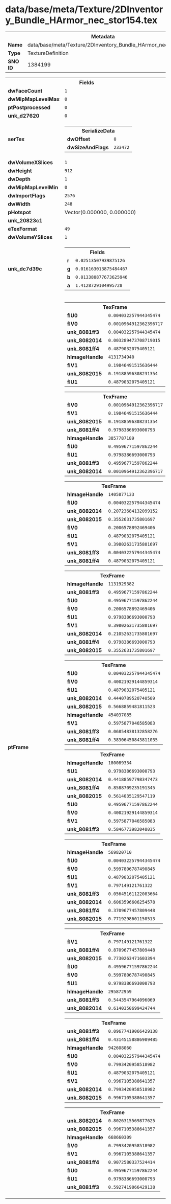 <h1>data/base/meta/Texture/2DInventory_Bundle_HArmor_nec_stor154.tex</h1><table><tr><th colspan="100%">Metadata</th></tr><tr><td><b>Name</b></td><td>data/base/meta/Texture/2DInventory_Bundle_HArmor_nec_stor154.tex</td></tr><tr><td><b>Type</b></td><td>TextureDefinition</td></tr><tr><td><b>SNO ID</b></td><td>1384199</td></tr></table>

<table><tr><th colspan="100%">Fields</th></tr><tr><td><b>dwFaceCount</b></td><td><code>1</code></td></tr><tr><td><b>dwMipMapLevelMax</b></td><td><code>0</code></td></tr><tr><td><b>ptPostprocessed</b></td><td><code>0</code></td></tr><tr><td><b>unk_d27620</b></td><td><code>0</code></td></tr><tr><td><b>serTex</b></td><td><table><tr><th colspan="100%">SerializeData</th></tr><tr><td><b>dwOffset</b></td><td><code>0</code></td></tr><tr><td><b>dwSizeAndFlags</b></td><td><code>233472</code></td></tr></table>


</td></tr><tr><td><b>dwVolumeXSlices</b></td><td><code>1</code></td></tr><tr><td><b>dwHeight</b></td><td><code>912</code></td></tr><tr><td><b>dwDepth</b></td><td><code>1</code></td></tr><tr><td><b>dwMipMapLevelMin</b></td><td><code>0</code></td></tr><tr><td><b>dwImportFlags</b></td><td><code>2576</code></td></tr><tr><td><b>dwWidth</b></td><td><code>248</code></td></tr><tr><td><b>pHotspot</b></td><td>Vector(0.000000, 0.000000)</td></tr><tr><td><b>unk_20823c1</b></td><td></td></tr><tr><td><b>eTexFormat</b></td><td><code>49</code></td></tr><tr><td><b>dwVolumeYSlices</b></td><td><code>1</code></td></tr><tr><td><b>unk_dc7d39c</b></td><td><table><tr><th colspan="100%">Fields</th></tr><tr><td><b>r</b></td><td><code>0.02513507939875126</code></td></tr><tr><td><b>g</b></td><td><code>0.016163013875484467</code></td></tr><tr><td><b>b</b></td><td><code>0.013380877673625946</code></td></tr><tr><td><b>a</b></td><td><code>1.4128729104995728</code></td></tr></table>

</td></tr><tr><td><b>ptFrame</b></td><td><table><tr><th colspan="100%">TexFrame</th></tr><tr><td><b>flU0</b></td><td><code>0.004032257944345474</code></td></tr><tr><td><b>flV0</b></td><td><code>0.0010964912362396717</code></td></tr><tr><td><b>unk_8081ff3</b></td><td><code>0.004032257944345474</code></td></tr><tr><td><b>unk_8082014</b></td><td><code>0.003289473708719015</code></td></tr><tr><td><b>unk_8081ff4</b></td><td><code>0.4879032075405121</code></td></tr><tr><td><b>hImageHandle</b></td><td><code>4131734940</code></td></tr><tr><td><b>flV1</b></td><td><code>0.19846491515636444</code></td></tr><tr><td><b>unk_8082015</b></td><td><code>0.19188596308231354</code></td></tr><tr><td><b>flU1</b></td><td><code>0.4879032075405121</code></td></tr></table>


<table><tr><th colspan="100%">TexFrame</th></tr><tr><td><b>flV0</b></td><td><code>0.0010964912362396717</code></td></tr><tr><td><b>flV1</b></td><td><code>0.19846491515636444</code></td></tr><tr><td><b>unk_8082015</b></td><td><code>0.19188596308231354</code></td></tr><tr><td><b>unk_8081ff4</b></td><td><code>0.9798386693000793</code></td></tr><tr><td><b>hImageHandle</b></td><td><code>3857787189</code></td></tr><tr><td><b>flU0</b></td><td><code>0.49596771597862244</code></td></tr><tr><td><b>flU1</b></td><td><code>0.9798386693000793</code></td></tr><tr><td><b>unk_8081ff3</b></td><td><code>0.49596771597862244</code></td></tr><tr><td><b>unk_8082014</b></td><td><code>0.0010964912362396717</code></td></tr></table>


<table><tr><th colspan="100%">TexFrame</th></tr><tr><td><b>hImageHandle</b></td><td><code>1405877133</code></td></tr><tr><td><b>flU0</b></td><td><code>0.004032257944345474</code></td></tr><tr><td><b>unk_8082014</b></td><td><code>0.20723684132099152</code></td></tr><tr><td><b>unk_8082015</b></td><td><code>0.3552631735801697</code></td></tr><tr><td><b>flV0</b></td><td><code>0.2006578892469406</code></td></tr><tr><td><b>flU1</b></td><td><code>0.4879032075405121</code></td></tr><tr><td><b>flV1</b></td><td><code>0.39802631735801697</code></td></tr><tr><td><b>unk_8081ff3</b></td><td><code>0.004032257944345474</code></td></tr><tr><td><b>unk_8081ff4</b></td><td><code>0.4879032075405121</code></td></tr></table>


<table><tr><th colspan="100%">TexFrame</th></tr><tr><td><b>hImageHandle</b></td><td><code>1131929382</code></td></tr><tr><td><b>unk_8081ff3</b></td><td><code>0.49596771597862244</code></td></tr><tr><td><b>flU0</b></td><td><code>0.49596771597862244</code></td></tr><tr><td><b>flV0</b></td><td><code>0.2006578892469406</code></td></tr><tr><td><b>flU1</b></td><td><code>0.9798386693000793</code></td></tr><tr><td><b>flV1</b></td><td><code>0.39802631735801697</code></td></tr><tr><td><b>unk_8082014</b></td><td><code>0.21052631735801697</code></td></tr><tr><td><b>unk_8081ff4</b></td><td><code>0.9798386693000793</code></td></tr><tr><td><b>unk_8082015</b></td><td><code>0.3552631735801697</code></td></tr></table>


<table><tr><th colspan="100%">TexFrame</th></tr><tr><td><b>flU0</b></td><td><code>0.004032257944345474</code></td></tr><tr><td><b>flV0</b></td><td><code>0.40021929144859314</code></td></tr><tr><td><b>flU1</b></td><td><code>0.4879032075405121</code></td></tr><tr><td><b>unk_8082014</b></td><td><code>0.4440789520740509</code></td></tr><tr><td><b>unk_8082015</b></td><td><code>0.5668859481811523</code></td></tr><tr><td><b>hImageHandle</b></td><td><code>454037085</code></td></tr><tr><td><b>flV1</b></td><td><code>0.5975877046585083</code></td></tr><tr><td><b>unk_8081ff3</b></td><td><code>0.06854838132858276</code></td></tr><tr><td><b>unk_8081ff4</b></td><td><code>0.38306450843811035</code></td></tr></table>


<table><tr><th colspan="100%">TexFrame</th></tr><tr><td><b>hImageHandle</b></td><td><code>180089334</code></td></tr><tr><td><b>flU1</b></td><td><code>0.9798386693000793</code></td></tr><tr><td><b>unk_8082014</b></td><td><code>0.44188597798347473</code></td></tr><tr><td><b>unk_8081ff4</b></td><td><code>0.8588709235191345</code></td></tr><tr><td><b>unk_8082015</b></td><td><code>0.5614035129547119</code></td></tr><tr><td><b>flU0</b></td><td><code>0.49596771597862244</code></td></tr><tr><td><b>flV0</b></td><td><code>0.40021929144859314</code></td></tr><tr><td><b>flV1</b></td><td><code>0.5975877046585083</code></td></tr><tr><td><b>unk_8081ff3</b></td><td><code>0.5846773982048035</code></td></tr></table>


<table><tr><th colspan="100%">TexFrame</th></tr><tr><td><b>hImageHandle</b></td><td><code>569820710</code></td></tr><tr><td><b>flU0</b></td><td><code>0.004032257944345474</code></td></tr><tr><td><b>flV0</b></td><td><code>0.5997806787490845</code></td></tr><tr><td><b>flU1</b></td><td><code>0.4879032075405121</code></td></tr><tr><td><b>flV1</b></td><td><code>0.797149121761322</code></td></tr><tr><td><b>unk_8081ff3</b></td><td><code>0.05645161122083664</code></td></tr><tr><td><b>unk_8082014</b></td><td><code>0.6063596606254578</code></td></tr><tr><td><b>unk_8081ff4</b></td><td><code>0.3709677457809448</code></td></tr><tr><td><b>unk_8082015</b></td><td><code>0.7719298601150513</code></td></tr></table>


<table><tr><th colspan="100%">TexFrame</th></tr><tr><td><b>flV1</b></td><td><code>0.797149121761322</code></td></tr><tr><td><b>unk_8081ff4</b></td><td><code>0.8709677457809448</code></td></tr><tr><td><b>unk_8082015</b></td><td><code>0.7730263471603394</code></td></tr><tr><td><b>flU0</b></td><td><code>0.49596771597862244</code></td></tr><tr><td><b>flV0</b></td><td><code>0.5997806787490845</code></td></tr><tr><td><b>flU1</b></td><td><code>0.9798386693000793</code></td></tr><tr><td><b>hImageHandle</b></td><td><code>295872959</code></td></tr><tr><td><b>unk_8081ff3</b></td><td><code>0.5443547964096069</code></td></tr><tr><td><b>unk_8082014</b></td><td><code>0.6140350699424744</code></td></tr></table>


<table><tr><th colspan="100%">TexFrame</th></tr><tr><td><b>unk_8081ff3</b></td><td><code>0.09677419066429138</code></td></tr><tr><td><b>unk_8081ff4</b></td><td><code>0.43145158886909485</code></td></tr><tr><td><b>hImageHandle</b></td><td><code>942608060</code></td></tr><tr><td><b>flU0</b></td><td><code>0.004032257944345474</code></td></tr><tr><td><b>flV0</b></td><td><code>0.7993420958518982</code></td></tr><tr><td><b>flU1</b></td><td><code>0.4879032075405121</code></td></tr><tr><td><b>flV1</b></td><td><code>0.9967105388641357</code></td></tr><tr><td><b>unk_8082014</b></td><td><code>0.7993420958518982</code></td></tr><tr><td><b>unk_8082015</b></td><td><code>0.9967105388641357</code></td></tr></table>


<table><tr><th colspan="100%">TexFrame</th></tr><tr><td><b>unk_8082014</b></td><td><code>0.8026315569877625</code></td></tr><tr><td><b>unk_8082015</b></td><td><code>0.9967105388641357</code></td></tr><tr><td><b>hImageHandle</b></td><td><code>668660309</code></td></tr><tr><td><b>flV0</b></td><td><code>0.7993420958518982</code></td></tr><tr><td><b>flV1</b></td><td><code>0.9967105388641357</code></td></tr><tr><td><b>unk_8081ff4</b></td><td><code>0.9072580337524414</code></td></tr><tr><td><b>flU0</b></td><td><code>0.49596771597862244</code></td></tr><tr><td><b>flU1</b></td><td><code>0.9798386693000793</code></td></tr><tr><td><b>unk_8081ff3</b></td><td><code>0.5927419066429138</code></td></tr></table>


</td></tr></table>

